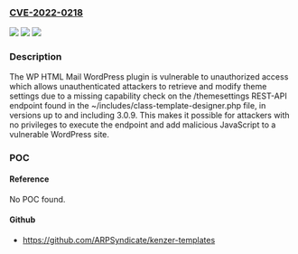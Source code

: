 ### [CVE-2022-0218](https://cve.mitre.org/cgi-bin/cvename.cgi?name=CVE-2022-0218)
![](https://img.shields.io/static/v1?label=Product&message=WP%20HTML%20Mail&color=blue)
![](https://img.shields.io/static/v1?label=Version&message=3.0.9%3C%3D%203.0.9%20&color=brighgreen)
![](https://img.shields.io/static/v1?label=Vulnerability&message=CWE-79%20Cross-site%20Scripting%20(XSS)&color=brighgreen)

### Description

The WP HTML Mail WordPress plugin is vulnerable to unauthorized access which allows unauthenticated attackers to retrieve and modify theme settings due to a missing capability check on the /themesettings REST-API endpoint found in the ~/includes/class-template-designer.php file, in versions up to and including 3.0.9. This makes it possible for attackers with no privileges to execute the endpoint and add malicious JavaScript to a vulnerable WordPress site.

### POC

#### Reference
No POC found.

#### Github
- https://github.com/ARPSyndicate/kenzer-templates


